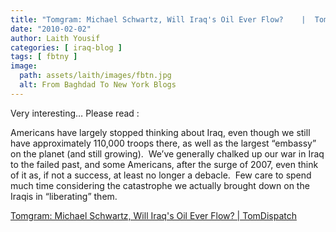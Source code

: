 ```yaml
---
title: "Tomgram: Michael Schwartz, Will Iraq's Oil Ever Flow?    |  TomDispatch"
date: "2010-02-02"
author: Laith Yousif
categories: [ iraq-blog ]
tags: [ fbtny ]
image:
  path: assets/laith/images/fbtn.jpg
  alt: From Baghdad To New York Blogs
---
```


Very interesting… Please read :  
  
Americans have largely stopped thinking about Iraq, even though we still have approximately 110,000 troops there, as well as the largest “embassy” on the planet (and still growing).  We’ve generally chalked up our war in Iraq to the failed past, and some Americans, after the surge of 2007, even think of it as, if not a success, at least no longer a debacle.  Few care to spend much time considering the catastrophe we actually brought down on the Iraqis in “liberating” them.  

  
[Tomgram: Michael Schwartz, Will Iraq's Oil Ever Flow? | TomDispatch](https://www.tomdispatch.com/post/175199/tomgram:_michael_schwartz,_will_iraq%27s_oil_ever_flow___/)
